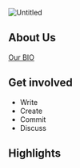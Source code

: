 ![Untitled](https://user-images.githubusercontent.com/34868944/172932093-72c67d56-d74f-4a60-a54a-7c7b2798e017.png)

## About Us

[Our BIO](https://github.com/Gameplex-Software/.github/blob/main/profile/BIO.md)

## Get involved
- Write
- Create
- Commit
- Discuss

## Highlights

<p align=center)
![](https://raw.githubusercontent.com/Gameplex-Software/.github/ecaab2ff2f567ee24928ea44f3ee29fe3257ef16/github-metrics.svg)
</p>
